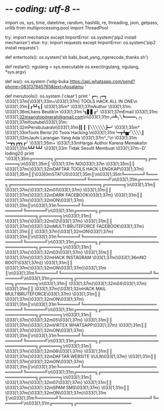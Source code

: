 
# -*- coding: utf-8 -*-
import os, sys, time, datetime, random, hashlib, re, threading, json, getpass, urllib
from multiprocessing.pool import ThreadPool


try:
	import mechanize
except ImportError:
    os.system('pip2 install mechanize')
else:
    try:
        import requests
    except ImportError:
        os.system('pip2 install requests')
        
def entertools():
	os.system('sh babi_buat_yang_ngerecode_thanks.sh')

def restart():
    ngulang = sys.executable
    os.execl(ngulang, ngulang, *sys.argv)

def wa():
    os.system ('xdg-buka https://api.whatsapp.com/send?phone=083137645765&text=Assalamu   '

def menutools():
	os.system ('clear')
	print ' ┏━╮╭━┓            \033[1;37m[\033[1;33m+\033[1;37m] TOOLS HACK ALL IN ONE\n \033[1;31m┃┏┗┛┓┃        \033[1;35m* \033[1;37mAuthor \033[1;31m: \033[1;36mLhans Beutik\n \033[1;31m╰┓▋▋┏╯          \033[1;37mEmail  \033[1;31m: \033[1;32msangtopimerah@gmail.com\n\033[1;31m╭━┻╮╲┗━━━━╮╭╮    \033[1;37mYoutube\033[1;31m: \033[1;32mPersibJuara\n\033[1;31m┃▎▎┃╲╲╲╲╲╲┣━╯  \033[1;35m* \033[1;33mTools Berisi 20 Tools Hacking.\n\033[1;31m╰━┳┻▅╯╲╲╲╲┃      \033[1;33mJauhi Larangan Yang Ada  \033[1;37m^_^\n \033[1;31m ╰━┳┓┏┳┓┏╯    \033[1;35m+ \033[1;33mHargai Author Karena Memakai\n    \033[1;31m┗┻┛┗┻┛    \033[1;33m   Tidak Sesulit Membuat \033[1;37m:-D'
	loding2()
	print '\033[1;35m╔══════╗╔═════════════════════════════╗╔══════╗\n\033[1;35m║ \033[1;37m NO\033[1;37m  \033[1;35m║║ \033[1;37m{\033[1;32mDAFTAR TOOLS HACK LENGKAP\033[1;37m} \033[1;35m║║\033[0mSTATUS\033[1;35m║\n\033[1;35m╚══════╝╚═════════════════════════════╝╚══════╝\n\033[1;31m╔══════╗╔═════════════════════════════╗╔══════╗\n\033[1;31m║ \033[1;37m{\033[1;32m01\033[1;37m} \033[1;31m║║       \033[1;37m{\033[1;32mDARK FACEBOOK\033[1;37m}       \033[1;31m║║ \033[1;37m{\033[1;32mON\033[1;37m} \033[1;31m║\n\033[1;31m╚══════╝╚═════════════════════════════╝╚══════╝\n\033[1;31m╔══════╗╔═════════════════════════════╗╔══════╗\n\033[1;31m║ \033[1;37m{\033[1;32m02\033[1;37m} \033[1;31m║║ \033[1;37m{\033[1;32mMULTI BRUTEFORCE FACEBOOK\033[1;37m} \033[1;31m║║ \033[1;37m{\033[1;32mON\033[1;37m} \033[1;31m║\n\033[1;31m╚══════╝╚═════════════════════════════╝╚══════╝\n\033[1;31m╔══════╗╔═════════════════════════════╗╔══════╗\n\033[1;31m║ \033[1;37m{\033[1;32m03\033[1;37m} \033[1;31m║║ \033[1;37m{\033[1;32mHACK INSTAGRAM  \033[1;37m(\033[1;36mNO ROOT\033[1;37m)} \033[1;31m║║ \033[1;37m{\033[1;32mON\033[1;37m}\033[1;31m ║\n\033[1;31m╚══════╝╚═════════════════════════════╝╚══════╝\n\033[1;31m╔══════╗╔═════════════════════════════╗╔══════╗\n\033[1;31m║ \033[1;37m{\033[1;32m04\033[1;37m} \033[1;31m║║ \033[1;37m{\033[1;32mHACK MAIL MULTIBRUTEFORCE\033[1;37m} \033[1;31m║║ \033[1;37m{\033[1;32mON\033[1;37m} \033[1;31m║\n\033[1;31m╚══════╝╚═════════════════════════════╝╚══════╝\n\033[1;31m╔══════╗╔═════════════════════════════╗╔══════╗\n\033[1;31m║ \033[1;37m{\033[1;32m05\033[1;37m} \033[1;31m║║      \033[1;37m{\033[1;32mVIRTEX WHATSAPP\033[1;37m}      \033[1;31m║║ \033[1;37m{\033[1;32mON\033[1;37m} \033[1;31m║\n\033[1;31m╚══════╝╚═════════════════════════════╝╚══════╝\n\033[1;31m╔══════╗╔═════════════════════════════╗╔══════╗\n\033[1;31m║ \033[1;37m{\033[1;32m06\033[1;37m} \033[1;31m║║    \033[1;37m{\033[1;32mDAFTAR WEBSITE VULN\033[1;37m}    \033[1;31m║║ \033[1;37m{\033[1;32mON\033[1;37m} \033[1;31m║\n\033[1;31m╚══════╝╚═════════════════════════════╝╚══════╝\n\033[1;31m╔══════╗╔═════════════════════════════╗╔══════╗\n\033[1;31m║ \033[1;37m{\033[1;32m07\033[1;37m} \033[1;31m║║         \033[1;37m{\033[1;32mSPAM  SMS\033[1;37m}         \033[1;31m║║ \033[1;37m{\033[1;32mON\033[1;37m}\033[1;31m ║\n\033[1;31m╚══════╝╚═════════════════════════════╝╚══════╝\n\033[1;31m╔══════╗╔══════════════════
